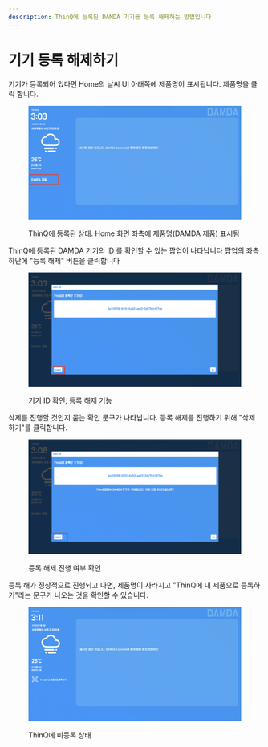 ```yaml
---
description: ThinQ에 등록된 DAMDA 기기를 등록 해제하는 방법입니다
---
```


# 기기 등록 해제하기

기기가 등록되어 있다면 Home의 날씨 UI 아래쪽에 제품명이 표시됩니다. 제품명을 클릭 합니다.

<figure><img src="../../../.gitbook/assets/image.png" alt=""><figcaption><p>ThinQ에 등록된 상태. Home 화면 좌측에 제품명(DAMDA 제품) 표시됨</p></figcaption></figure>

ThinQ에 등록된 DAMDA 기기의 ID 를 확인할 수 있는 팝업이 나타납니다 팝업의 좌측 하단에 "등록 해제" 버튼을 클릭합니다

<figure><img src="../../../.gitbook/assets/image (40).png" alt=""><figcaption><p>기기 ID 확인, 등록 해제 기능</p></figcaption></figure>

삭제를 진행할 것인지 묻는 확인 문구가 나타납니다. 등록 해제를 진행하기 위해 "삭제하기"를 클릭합니다.

<figure><img src="../../../.gitbook/assets/image (48).png" alt=""><figcaption><p>등록 해제 진행 여부 확인</p></figcaption></figure>

등록 해가 정상적으로 진행되고 나면, 제품명이 사라지고 "ThinQ에 내 제품으로 등록하기"라는 문구가 나오는 것을 확인할 수 있습니다.

<figure><img src="../../../.gitbook/assets/image (49).png" alt=""><figcaption><p>ThinQ에 미등록  상태</p></figcaption></figure>
